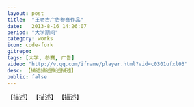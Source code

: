 ```yaml
---
layout: post
title:  "王老吉广告参赛作品"
date:   2013-8-16 14:26:07
period: "大学期间"
category: works
icon: code-fork
gitrepo: 
tags: [大学, 参赛, 广告]
video: "http://v.qq.com/iframe/player.html?vid=c0301ufxl03"
desc: 【描述描述描述描述】
public: false
---
```

【描述】
<tcvideo src="http://v.qq.com/iframe/player.html?vid=c0301ufxl03"/>
【描述】
<tcvideo src="http://v.qq.com/iframe/player.html?vid=c0301ufxl04"/>
<tcvideo src="http://v.qq.com/iframe/player.html?vid=c0301ufxl05"/>
<tcvideo src="http://v.qq.com/iframe/player.html?vid=c0301ufxl06"/>
<tcvideo src="http://v.qq.com/iframe/player.html?vid=c0301ufxl07"/>
<tcvideo src="http://v.qq.com/iframe/player.html?vid=c0301ufxl08"/>
【描述】